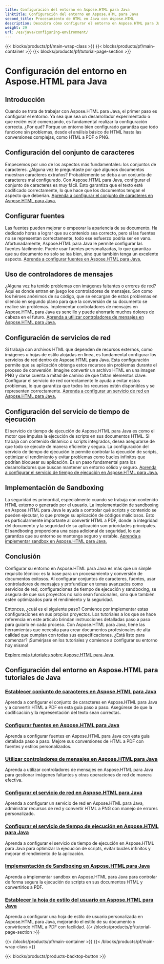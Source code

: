 ```yaml
---
title: Configuración del entorno en Aspose.HTML para Java
linktitle: Configuración del entorno en Aspose.HTML para Java
second_title: Procesamiento de HTML en Java con Aspose.HTML
description: Descubra cómo configurar el entorno en Aspose.HTML para Java. Aprenda a configurar conjuntos de caracteres, fuentes y utilizar controladores de mensajes de forma eficaz.
weight: 29
url: /es/java/configuring-environment/
---
```


{{< blocks/products/pf/main-wrap-class >}}
{{< blocks/products/pf/main-container >}}
{{< blocks/products/pf/tutorial-page-section >}}

# Configuración del entorno en Aspose.HTML para Java

## Introducción

Cuando se trata de trabajar con Aspose.HTML para Java, el primer paso es configurar el entorno. Ya sea que sea un desarrollador experimentado o que recién esté comenzando, es fundamental realizar la configuración correcta. ¿Por qué? Porque un entorno bien configurado garantiza que todo funcione sin problemas, desde el análisis básico de HTML hasta las conversiones complejas, como HTML a PDF o PNG.

## Configuración del conjunto de caracteres

Empecemos por uno de los aspectos más fundamentales: los conjuntos de caracteres. ¿Alguna vez te preguntaste por qué algunos documentos muestran caracteres extraños? Probablemente se deba a un conjunto de caracteres mal configurado. Con Aspose.HTML para Java, configurar el conjunto de caracteres es muy fácil. Esto garantiza que el texto esté codificado correctamente, lo que hace que los documentos tengan el aspecto que deberían.
[Aprenda a configurar el conjunto de caracteres en Aspose.HTML para Java.](./set-character-set/)

## Configurar fuentes

Las fuentes pueden mejorar o empeorar la apariencia de su documento. Ha dedicado horas a lograr que su contenido sea correcto, pero si las fuentes no se representan correctamente, todo ese esfuerzo podría ser en vano. Afortunadamente, Aspose.HTML para Java le permite configurar las fuentes fácilmente. Puede usar fuentes personalizadas, lo que garantiza que su documento no solo se lea bien, sino que también tenga un excelente aspecto.
[Aprenda a configurar fuentes en Aspose.HTML para Java.](./configure-fonts/)

## Uso de controladores de mensajes

¿Alguna vez ha tenido problemas con imágenes faltantes o errores de red? Aquí es donde entran en juego los controladores de mensajes. Son como los héroes anónimos de su código, que se encargan de estos problemas en silencio en segundo plano para que la conversión de su documento se realice sin problemas. Implementar controladores de mensajes en Aspose.HTML para Java es sencillo y puede ahorrarle muchos dolores de cabeza en el futuro.
[Aprenda a utilizar controladores de mensajes en Aspose.HTML para Java.](./use-message-handlers/)

## Configuración de servicios de red

Si trabaja con archivos HTML que dependen de recursos externos, como imágenes u hojas de estilo alojadas en línea, es fundamental configurar los servicios de red dentro de Aspose.HTML para Java. Esta configuración permite que su aplicación obtenga estos recursos sin problemas durante el proceso de conversión. Imagine convertir un archivo HTML en una imagen PNG y darse cuenta a mitad de camino de que faltan elementos clave. Configurar el servicio de red correctamente le ayuda a evitar estos problemas, lo que garantiza que todos los recursos estén disponibles y se representen correctamente.
[Aprenda a configurar un servicio de red en Aspose.HTML para Java.](./setup-network-service/)

## Configuración del servicio de tiempo de ejecución

El servicio de tiempo de ejecución de Aspose.HTML para Java es como el motor que impulsa la ejecución de scripts en sus documentos HTML. Si trabaja con contenido dinámico o scripts integrados, desea asegurarse de que todo se ejecute de manera eficiente y segura. La configuración del servicio de tiempo de ejecución le permite controlar la ejecución de scripts, optimizar el rendimiento y evitar problemas como bucles infinitos que podrían bloquear su aplicación. Es un paso fundamental para los desarrolladores que buscan mantener un entorno sólido y seguro.
[Aprenda a configurar el servicio de tiempo de ejecución en Aspose.HTML para Java.](./configure-runtime-service/)

## Implementación de Sandboxing

La seguridad es primordial, especialmente cuando se trabaja con contenido HTML externo o generado por el usuario. La implementación de sandboxing en Aspose.HTML para Java le ayuda a controlar qué scripts y contenido se pueden ejecutar, lo que protege su aplicación de códigos maliciosos. Esto es particularmente importante al convertir HTML a PDF, donde la integridad del documento y la seguridad de su aplicación son prioridades principales. El sandboxing proporciona una capa adicional de seguridad, lo que garantiza que su entorno se mantenga seguro y estable.
[Aprenda a implementar sandbox en Aspose.HTML para Java.](./implement-sandboxing/)


## Conclusión

Configurar su entorno en Aspose.HTML para Java es más que un simple requisito técnico: es la base para un procesamiento y conversión de documentos exitosos. Al configurar conjuntos de caracteres, fuentes, usar controladores de mensajes y profundizar en temas avanzados como servicios de red, configuraciones de tiempo de ejecución y sandboxing, se asegura de que sus proyectos no solo sean funcionales, sino que también estén optimizados para el rendimiento y la seguridad.

Entonces, ¿cuál es el siguiente paso? Comience por implementar estas configuraciones en sus propios proyectos. Los tutoriales a los que se hace referencia en este artículo brindan instrucciones detalladas paso a paso para guiarlo en cada proceso. Con Aspose.HTML para Java, tiene las herramientas que necesita para crear documentos profesionales de alta calidad que cumplan con todas sus especificaciones. ¿Está listo para comenzar? ¡Sumérjase en los tutoriales y comience a configurar su entorno hoy mismo!

[Explore más tutoriales sobre Aspose.HTML para Java.](https://reference.aspose.com/words/net/)

## Configuración del entorno en Aspose.HTML para tutoriales de Java
### [Establecer conjunto de caracteres en Aspose.HTML para Java](./set-character-set/)
Aprenda a configurar el conjunto de caracteres en Aspose.HTML para Java y a convertir HTML a PDF en esta guía paso a paso. Asegúrese de que la codificación y la representación del texto sean correctas.
### [Configurar fuentes en Aspose.HTML para Java](./configure-fonts/)
Aprenda a configurar fuentes en Aspose.HTML para Java con esta guía detallada paso a paso. Mejore sus conversiones de HTML a PDF con fuentes y estilos personalizados.
### [Utilizar controladores de mensajes en Aspose.HTML para Java](./use-message-handlers/)
Aprenda a utilizar controladores de mensajes en Aspose.HTML para Java para gestionar imágenes faltantes y otras operaciones de red de manera efectiva.
### [Configurar el servicio de red en Aspose.HTML para Java](./setup-network-service/)
Aprenda a configurar un servicio de red en Aspose.HTML para Java, administrar recursos de red y convertir HTML a PNG con manejo de errores personalizado.
### [Configurar el servicio de tiempo de ejecución en Aspose.HTML para Java](./configure-runtime-service/)
Aprenda a configurar el servicio de tiempo de ejecución en Aspose.HTML para Java para optimizar la ejecución de scripts, evitar bucles infinitos y mejorar el rendimiento de la aplicación.
### [Implementación de Sandboxing en Aspose.HTML para Java](./implement-sandboxing/)
Aprenda a implementar sandbox en Aspose.HTML para Java para controlar de forma segura la ejecución de scripts en sus documentos HTML y convertirlos a PDF.
### [Establecer la hoja de estilo del usuario en Aspose.HTML para Java](./set-user-style-sheet/)
Aprenda a configurar una hoja de estilo de usuario personalizada en Aspose.HTML para Java, mejorando el estilo de su documento y convirtiendo HTML a PDF con facilidad.
{{< /blocks/products/pf/tutorial-page-section >}}

{{< /blocks/products/pf/main-container >}}
{{< /blocks/products/pf/main-wrap-class >}}

{{< blocks/products/products-backtop-button >}}
